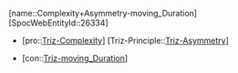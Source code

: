 ﻿---
type: TrizContradiction
aliases:
- Complexity+Asymmetry-moving_Duration
license: CC BY-SA 4.0
copyright: https://github.com/SpocWeb
IsDeleted: false
IsReadOnly: false
Confidential: public
tags: 
- Triz/Contradiction
---
[name::Complexity+Asymmetry-moving_Duration]
[SpocWebEntityId::26334]
+ [pro::[Triz-Complexity](tech/Triz/Parameter/Triz-Complexity.md)]
[Triz-Principle::[Triz-Asymmetry](tech/Triz/Principle/Triz-Asymmetry.md)]
- [con::[Triz-moving_Duration](tech/Triz/Parameter/Triz-moving_Duration.md)]

